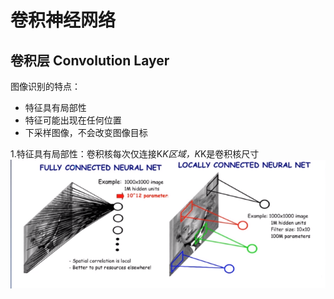 
# 卷积神经网络

## 卷积层 Convolution Layer

图像识别的特点：
* 特征具有局部性
* 特征可能出现在任何位置
* 下采样图像，不会改变图像目标


1.特征具有局部性：卷积核每次仅连接K*K区域，K*K是卷积核尺寸
![image](https://github.com/xiaoxingchen505/Deep_Learning_Notes/blob/master/images/conv1.png)